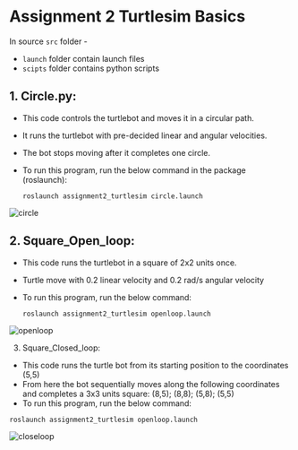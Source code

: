 # Assignment 2 Turtlesim Basics

In source `src` folder -
  - `launch` folder contain launch files
  - `scipts` folder contains python scripts

## 1. Circle.py:

  - This code controls the turtlebot and moves it in a circular path.
  - It runs the turtlebot with pre-decided linear and angular velocities.
  - The bot stops moving after it completes one circle.
  - To run this program, run the below command in the package (roslaunch):
  
  
    `roslaunch assignment2_turtlesim circle.launch`
    
    
  
![circle](https://user-images.githubusercontent.com/79803663/153536356-50fc6395-dbad-49cb-bae5-291f6962e628.png)

## 2. Square_Open_loop:

  - This code runs the turtlebot in a square of 2x2 units once.
  - Turtle move with 0.2 linear velocity and 0.2 rad/s angular velocity
  - To run this program, run the below command:
  
    `roslaunch assignment2_turtlesim openloop.launch`
    
    
![openloop](https://user-images.githubusercontent.com/79803663/153536575-13d287bb-bf3f-46d1-91c4-aa2954928a5f.png)

3. Square_Closed_loop:

  - This code runs the turtle bot from its starting position to the coordinates (5,5)
  - From here the bot sequentially moves along the following coordinates and completes a 3x3 units square: (8,5); (8,8); (5,8); (5,5)
  - To run this program, run the below command:
  
  `roslaunch assignment2_turtlesim openloop.launch`
  
  
  ![closeloop](https://user-images.githubusercontent.com/79803663/153536697-61be1985-7b56-4e7d-87f7-2bd477eac4d2.png)
